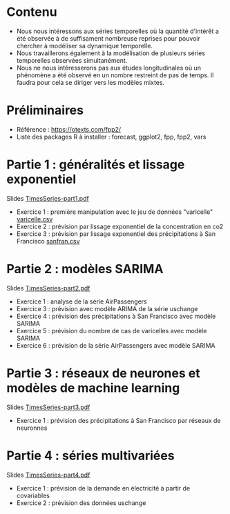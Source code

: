# Contenu
- Nous nous intéressons aux séries temporelles où la quantité d'intérêt a été observée à de suffisament nombreuse reprises pour pouvoir chercher à modéliser sa dynamique temporelle.
- Nous travaillerons également à la modélisation de plusieurs séries temporelles observées simultanément.
- Nous ne nous intéresserons pas aux études longitudinales où un phénomène a été observé en un nombre restreint de pas de temps. Il faudra pour cela se diriger vers les modèles mixtes.

# Préliminaires
- Référence : https://otexts.com/fpp2/
- Liste des packages R à installer : forecast, ggplot2, fpp, fpp2, vars

# Partie 1 : généralités et lissage exponentiel

Slides [TimesSeries-part1.pdf](TimesSeries-part1.pdf)

- Exercice 1 : première manipulation avec le jeu de données "varicelle" [varicelle.csv](varicelle.csv)
- Exercice 2 : prévision par lissage exponentiel de la concentration en co2
- Exercice 3 : prévision par lissage exponentiel des précipitations à San Francisco [sanfran.csv](sanfran.csv)

# Partie 2 : modèles SARIMA

Slides [TimesSeries-part2.pdf](TimesSeries-part2.pdf)

- Exercice 1 : analyse de la série AirPassengers
- Exercice 3 : prévision avec modèle ARIMA de la série uschange
- Exercice 4 : prévision des précipitations à San Francisco avec modèle SARIMA
- Exercice 5 : prévision du nombre de cas de varicelles avec modèle SARIMA
- Exercice 6 : prévision de la série AirPassengers avec modèle SARIMA

# Partie 3 : réseaux de neurones et modèles de machine learning

Slides [TimesSeries-part3.pdf](TimesSeries-part3.pdf)

- Exercice 1 : prévision des précipitations à San Francisco par réseaux de neuronnes

# Partie 4 : séries multivariées

Slides [TimesSeries-part4.pdf](TimesSeries-part4.pdf)

- Exercice 1 : prévision de la demande en électricité à partir de covariables
- Exercice 2 : prévision des données uschange




